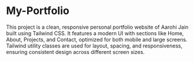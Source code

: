 # My-Portfolio
This project is a clean, responsive personal portfolio website of Aarohi Jain built using Tailwind CSS. It features a modern UI with sections like Home, About, Projects, and Contact, optimized for both mobile and large screens. Tailwind utility classes are used for layout, spacing, and responsiveness, ensuring consistent design across different screen sizes. 
